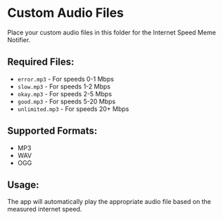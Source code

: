 # Custom Audio Files

Place your custom audio files in this folder for the Internet Speed Meme Notifier.

## Required Files:
- `error.mp3` - For speeds 0-1 Mbps
- `slow.mp3` - For speeds 1-2 Mbps  
- `okay.mp3` - For speeds 2-5 Mbps
- `good.mp3` - For speeds 5-20 Mbps
- `unlimited.mp3` - For speeds 20+ Mbps

## Supported Formats:
- MP3
- WAV
- OGG

## Usage:
The app will automatically play the appropriate audio file based on the measured internet speed.
